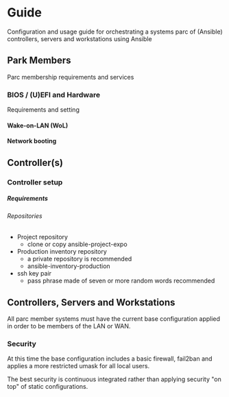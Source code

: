 # Guide

Configuration and usage guide for orchestrating a systems parc of (Ansible) controllers, servers and workstations using Ansible

## Park Members

Parc membership requirements and services

### BIOS / (U)EFI and Hardware

Requirements and setting

#### Wake-on-LAN (**WoL**)

#### Network booting

## Controller(s)

### Controller setup

##### Requirements

###### Repositories

* Project repository
  * clone or copy ansible-project-expo
* Production inventory repository
  * a private repository is recommended
  * ansible-inventory-production
* ssh key pair
  * pass phrase made of seven or more random words recommended

## Controllers, Servers and Workstations

All parc member systems must have the current base configuration applied in order to be  members of the LAN or WAN.

### Security

At this time the base configuration includes a basic firewall, fail2ban and applies a more restricted umask for all local users.

The best security is continuous integrated rather than applying security "on top" of static configurations. 

